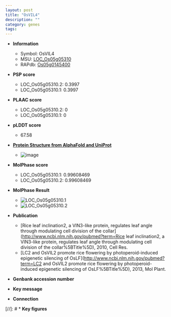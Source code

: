 ```yaml
---
layout: post
title: "OsVIL4"
description: ""
category: genes
tags: 
---
```


* **Information**  
    + Symbol: OsVIL4  
    + MSU: [LOC_Os05g05310](http://rice.plantbiology.msu.edu/cgi-bin/ORF_infopage.cgi?orf=LOC_Os05g05310)  
    + RAPdb: [Os05g0145400](http://rapdb.dna.affrc.go.jp/viewer/gbrowse_details/irgsp1?name=Os05g0145400)  

* **PSP score**  
    + LOC_Os05g05310.2: 0.3997 
    + LOC_Os05g05310.1: 0.3997 

* **PLAAC score**  
    + LOC_Os05g05310.2: 0 
    + LOC_Os05g05310.1: 0 

* **pLDDT score**
    + 67.58

* **[Protein Structure from AlphaFold and UniProt](https://www.uniprot.org/uniprotkb/Q6AUH8/entry#structure)**
    + ![image](https://ricepsp.github.io/images/Q6/AF-Q6AUH8-F1.png)

* **MolPhase score**
    + LOC_Os05g05310.1: 0.99608469
    + LOC_Os05g05310.2: 0.99608469

* **MolPhase Result**
    + ![LOC_Os05g05310.1](https://304243504.github.io/Pictures/LOC_Os05g/LOC_Os05g05310.1.png)
    + ![LOC_Os05g05310.2](https://304243504.github.io/Pictures/LOC_Os05g/LOC_Os05g05310.2.png)

* **Publication**  
    + [Rice leaf inclination2, a VIN3-like protein, regulates leaf angle through modulating cell division of the collar](http://www.ncbi.nlm.nih.gov/pubmed?term=Rice leaf inclination2, a VIN3-like protein, regulates leaf angle through modulating cell division of the collar%5BTitle%5D), 2010, Cell Res.
    + [LC2 and OsVIL2 promote rice flowering by photoperoid-induced epigenetic silencing of OsLF](http://www.ncbi.nlm.nih.gov/pubmed?term=LC2 and OsVIL2 promote rice flowering by photoperoid-induced epigenetic silencing of OsLF%5BTitle%5D), 2013, Mol Plant.

* **Genbank accession number**  

* **Key message**  

* **Connection**  

[//]: # * **Key figures**  


